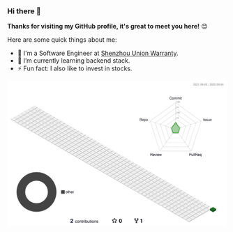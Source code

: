 ### Hi there 👋

**Thanks for visiting my GitHub profile, it's great to meet you here!** 😊

Here are some quick things about me:

- 🔭 I'm a Software Engineer at [Shenzhou Union Warranty](http://www.szlb.net/).
- 🌱 I’m currently learning backend stack.
- ⚡  Fun fact: I also like to invest in stocks.

![](./profile-3d-contrib/profile-green-animate.svg)
